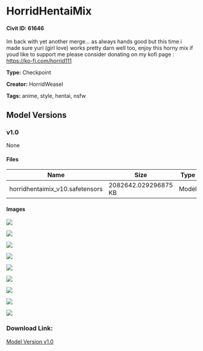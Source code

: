 # HorridHentaiMix

#### Civit ID: 61646

<p>Im back with yet another merge... as always hands good but this time i made sure yuri (girl love) works pretty darn well too, enjoy this horny mix if youd like to support me please consider donating on my kofi page :<br /><a target="_blank" rel="ugc" href="https://ko-fi.com/horrid111">https://ko-fi.com/horrid111</a></p>

**Type:** Checkpoint

**Creator:** HorridWeasel

**Tags:** anime, style, hentai, nsfw

## Model Versions

### v1.0

None

#### Files

| Name | Size | Type | Format | Download Url | AutoV1 | AutoV2 | SHA256 | CRC32 | BLAKE3 |
| --- | --- | --- | --- | --- | --- | --- | --- | --- | --- |
| horridhentaimix_v10.safetensors | 2082642.029296875 KB | Model | SafeTensor | https://civitai.com/api/download/models/66145 | B09C2D41 | A399CCD620 | A399CCD6203570F1F0E44E4D12C5367757D4E5C3CA9678F1BA53B2AD165F1E26 | 9AC4DF1C | 24A94E5BE5B7047E9A46967E02BBD4DC3BDB1195480FD8919A362D4A8511EBDF |

#### Images

<p><img src="https://image.civitai.com/xG1nkqKTMzGDvpLrqFT7WA/d0bd8ec8-0666-4fa4-85ee-a0b9b0896300/width=450/733435.jpeg" /></p>

<p><img src="https://image.civitai.com/xG1nkqKTMzGDvpLrqFT7WA/62e4ca78-680f-4ae6-aca0-ae20b34091d2/width=450/733429.jpeg" /></p>

<p><img src="https://image.civitai.com/xG1nkqKTMzGDvpLrqFT7WA/6feb3c7f-a397-49ca-b805-1b914ad5bdaa/width=450/733426.jpeg" /></p>

<p><img src="https://image.civitai.com/xG1nkqKTMzGDvpLrqFT7WA/e833e5b1-4d5e-43b1-aaa3-bbd34789d6d7/width=450/733432.jpeg" /></p>

<p><img src="https://image.civitai.com/xG1nkqKTMzGDvpLrqFT7WA/547c0189-1758-4ff0-a5a4-acbe3f5a083b/width=450/733437.jpeg" /></p>

<p><img src="https://image.civitai.com/xG1nkqKTMzGDvpLrqFT7WA/c484ae80-178b-4da1-abac-6a978db8bce1/width=450/733427.jpeg" /></p>

<p><img src="https://image.civitai.com/xG1nkqKTMzGDvpLrqFT7WA/d72898e9-3084-4ac8-99b0-09c6e0c7cfc9/width=450/733436.jpeg" /></p>

<p><img src="https://image.civitai.com/xG1nkqKTMzGDvpLrqFT7WA/a7b4eb8f-0047-46c0-a340-35cc7028e770/width=450/733434.jpeg" /></p>

<p><img src="https://image.civitai.com/xG1nkqKTMzGDvpLrqFT7WA/f053ac52-b587-442e-bffc-4245691f3886/width=450/733430.jpeg" /></p>

### Download Link:

[Model Version v1.0](https://civitai.com/api/download/models/66145)

